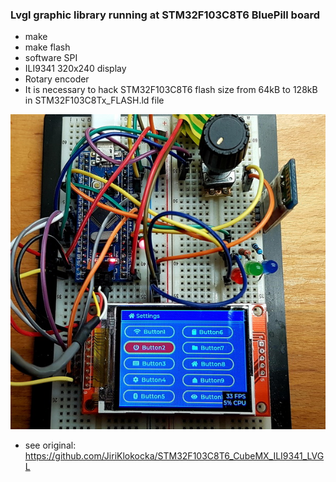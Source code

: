### Lvgl graphic library running at STM32F103C8T6 BluePill board

- make
- make flash
- software SPI
- ILI9341 320x240 display
- Rotary encoder
- It is necessary to hack STM32F103C8T6 flash size from 64kB to 128kB in STM32F103C8Tx_FLASH.ld file

![LVGL at BluePill](20201126_023626.jpg?raw=true)

- see original: https://github.com/JiriKlokocka/STM32F103C8T6_CubeMX_ILI9341_LVGL
